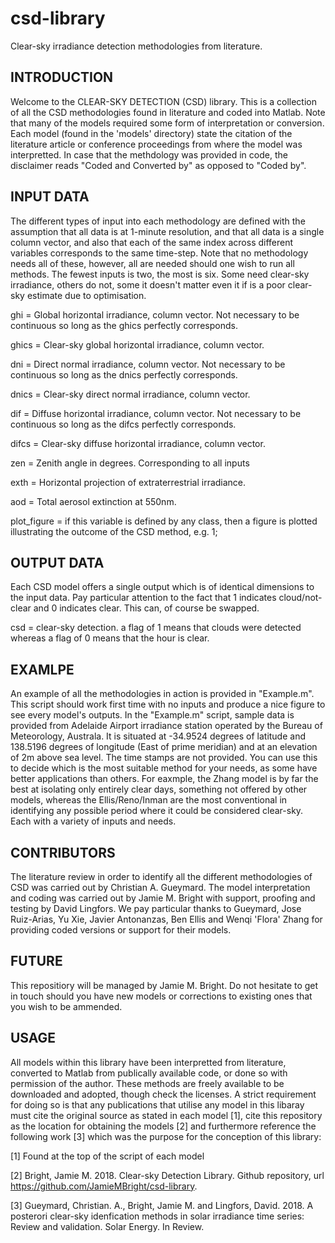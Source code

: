 # csd-library
Clear-sky irradiance detection methodologies from literature.

## INTRODUCTION
Welcome to the CLEAR-SKY DETECTION (CSD) library. This is a collection of all the CSD methodologies found in literature and coded into Matlab. Note that many of the models required some form of interpretation or conversion. 
Each model (found in the 'models' directory) state the citation of the literature article or conference proceedings from where the model was interpretted. In case that the methdology was provided in code, the disclaimer reads "Coded and Converted by" as opposed to "Coded by".

## INPUT DATA
The different types of input into each methodology are defined with the assumption that all data is at 1-minute resolution, and that all data is a single column vector, and also that each of the same index across different variables corresponds to the same time-step.
Note that no methodology needs all of these, however, all are needed should one wish to run all methods. The fewest inputs is two, the most is six. Some need clear-sky irradiance, others do not, some it doesn't matter even it if is a poor clear-sky estimate due to optimisation. 

  ghi = Global horizontal irradiance, column vector. Not necessary
       to be continuous so long as the ghics perfectly corresponds.
 
  ghics = Clear-sky global horizontal irradiance, column vector. 

  dni = Direct normal irradiance, column vector. Not necessary
       to be continuous so long as the dnics perfectly corresponds.
 
  dnics = Clear-sky direct normal irradiance, column vector. 

  dif = Diffuse horizontal irradiance, column vector. Not necessary
       to be continuous so long as the difcs perfectly corresponds.
 
  difcs = Clear-sky diffuse horizontal irradiance, column vector. 

  zen = Zenith angle in degrees. Corresponding to all inputs

  exth = Horizontal projection of extraterrestrial irradiance. 

  aod = Total aerosol extinction at 550nm.

  plot_figure = if this variable is defined by any class, then a figure is
               plotted illustrating the outcome of the CSD method, e.g. 1;
               

## OUTPUT DATA
Each CSD model offers a single output which is of identical dimensions to the input data. Pay particular attention to the fact that 1 indicates cloud/not-clear and 0 indicates clear. This can, of course be swapped. 

  csd = clear-sky detection. a flag of 1 means that clouds were detected
       whereas a flag of 0 means that the hour is clear.
       
## EXAMLPE
An example of all the methodologies in action is provided in "Example.m". 
This script should work first time with no inputs and produce a nice figure to see every model's outputs. 
In the "Example.m" script, sample data is provided from Adelaide Airport irradiance station operated by the Bureau of Meteorology, Australa. It is situated at -34.9524 degrees of latitude and 138.5196 degrees of longitude (East of prime meridian) and at an elevation of 2m above sea level. The time stamps are not provided. 
You can use this to decide which is the most suitable method for your needs, as some have better applications than others. For eaxmple, the Zhang model is by far the best at isolating only entirely clear days, something not offered by other models, whereas the Ellis/Reno/Inman are the most conventional in identifying any possible period where it could be considered clear-sky. Each with a variety of inputs and needs. 

## CONTRIBUTORS
The literature review in order to identify all the different methodologies of CSD was carried out by Christian A. Gueymard.
The model interpretation and coding was carried out by Jamie M. Bright with support, proofing and testing by David Lingfors. 
We pay particular thanks to Gueymard, Jose Ruiz-Arias, Yu Xie, Javier Antonanzas, Ben Ellis and Wenqi 'Flora' Zhang for providing coded versions or support for their models. 

## FUTURE
This repositiory will be managed by Jamie M. Bright. Do not hesitate to get in touch should you have new models or corrections to existing ones that you wish to be ammended.     

## USAGE
All models within this library have been interpretted from literature, converted to Matlab from publically available code, or done so with permission of the author.
These methods are freely available to be downloaded and adopted, though check the licenses. A strict requirement for doing so is that any publications that utilise any model in this libaray must cite the original source as stated in each model [1], cite this repository as the location for obtaining the models [2] and furthermore reference the following work [3] which was the purpose for the conception of this library:

[1] Found at the top of the script of each model

[2] Bright, Jamie M. 2018. Clear-sky Detection Library. Github repository, url <https://github.com/JamieMBright/csd-library>.

[3] Gueymard, Christian. A., Bright, Jamie M. and Lingfors, David. 2018. A posterori clear-sky idenfication methods in solar irradiance time series: Review and validation. Solar Energy. In Review.





